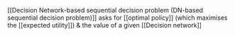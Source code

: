[[Decision Network-based sequential decision problem (DN-based sequential decision problem)]] asks for [[optimal policy]] (which maximises the [[expected utility]]) & the value of a given [[Decision network]]